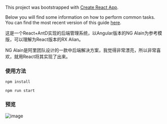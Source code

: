This project was bootstrapped with [Create React App](https://github.com/facebookincubator/create-react-app).

Below you will find some information on how to perform common tasks.<br>
You can find the most recent version of this guide [here](https://github.com/facebookincubator/create-react-app/blob/master/packages/react-scripts/template/README.md).

这是一个React+AntD实现的后端管理系统，以Angular版本的NG Alain为参考模版，可以理解为React版本的RX Alian。

NG Alain是阿里团队设计的一款中后端解决方案，我觉得非常漂亮，所以非常喜欢，就用React将其实现了出来。

### 使用方法
```
npm install 

npm run start

```

### 预览

![image](https://raw.githubusercontent.com/jiaweixianxian/Ionic3-Angular5-XianYu/master/blob/4.png)